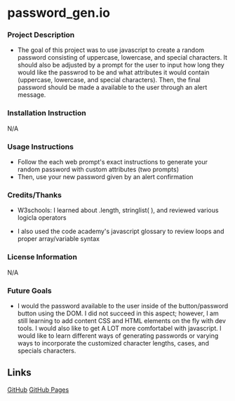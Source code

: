 # password_gen.io

### Project Description

- The goal of this project was to use javascript to create a random password consisting of uppercase,
  lowercase, and special characters. It should also be adjusted by a prompt for the user to input
  how long they would like the passwrod to be and what attributes it would contain (uppercase, lowercase,
  and special characters). Then, the final password should be made a available to the user through an
  alert message.

### Installation Instruction

N/A

### Usage Instructions

- Follow the each web prompt's exact instructions to generate your
  random password with custom attributes (two prompts)
- Then, use your new password given by an alert confirmation

### Credits/Thanks

- W3schools: I learned about .length, stringlist( ), and reviewed
  various logicla operators

- I also used the code academy's javascript glossary to review loops
  and proper array/variable syntax

### License Information

N/A

### Future Goals

- I would the password available to the user inside of the button/password button
  using the DOM. I did not succeed in this aspect; however, I am still learning to
  add content CSS and HTML elements on the fly with dev tools. I would also like to
  get A LOT more comfortabel with javascript. I would like to learn different
  ways of generating passwords or varying ways to incorporate the customized
  character lengths, cases, and specials characters.

## Links

[GitHub](https://github.com/Josly025/password_gen.io.git)
[GitHub Pages](https://josly025.github.io/password_gen.io/)
